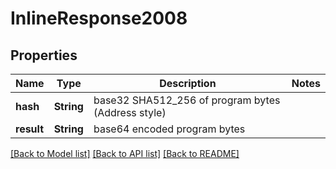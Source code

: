 # InlineResponse2008

## Properties

Name | Type | Description | Notes
------------ | ------------- | ------------- | -------------
**hash** | **String** | base32 SHA512_256 of program bytes (Address style) | 
**result** | **String** | base64 encoded program bytes | 

[[Back to Model list]](../README.md#documentation-for-models) [[Back to API list]](../README.md#documentation-for-api-endpoints) [[Back to README]](../README.md)



